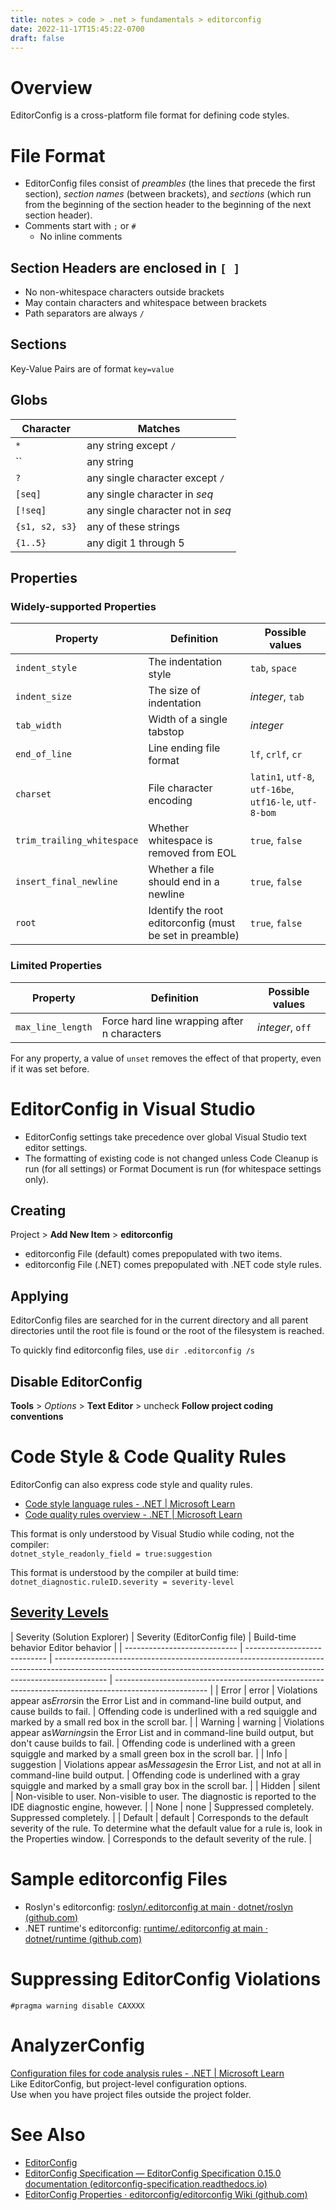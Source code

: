 ```yaml
---
title: notes > code > .net > fundamentals > editorconfig
date: 2022-11-17T15:45:22-0700
draft: false
---
```

# Overview
EditorConfig is a cross-platform file format for defining code styles.

# File Format
- EditorConfig files consist of *preambles* (the lines that precede the first section), *section names* (between brackets), and *sections* (which run from the beginning of the section header to the beginning of the next section header).
- Comments start with `;` or `#`
  - No inline comments

## Section Headers are enclosed in `[ ]`
- No non-whitespace characters outside brackets
- May contain characters and whitespace between brackets
- Path separators are always `/`

## Sections
Key-Value Pairs are of format `key=value`

## Globs
| Character      | Matches                           |
| -------------- | --------------------------------- |
| `*`            | any string except `/`             |
| ``             | any string                        |
| `?`            | any single character except `/`   |
| `[seq]`        | any single character in *seq*     |
| `[!seq]`       | any single character not in *seq* |
| `{s1, s2, s3}` | any of these strings              |
| `{1..5}`       | any digit 1 through 5             |

## Properties
### Widely-supported Properties
| Property                   | Definition                                               | Possible values                                        |
| -------------------------- | -------------------------------------------------------- | ------------------------------------------------------ |
| `indent_style`             | The indentation style                                    | `tab`, `space`                                         |
| `indent_size`              | The size of indentation                                  | *integer*, `tab`                                       |
| `tab_width`                | Width of a single tabstop                                | *integer*                                              |
| `end_of_line`              | Line ending file format                                  | `lf`, `crlf`, `cr`                                     |
| `charset`                  | File character encoding                                  | `latin1`, `utf-8`, `utf-16be`, `utf16-le`, `utf-8-bom` |
| `trim_trailing_whitespace` | Whether whitespace is removed from EOL                   | `true`, `false`                                        |
| `insert_final_newline`     | Whether a file should end in a newline                   | `true`, `false`                                        |
| `root`                     | Identify the root editorconfig (must be set in preamble) | `true`, `false`                                        |

### Limited Properties
| Property          | Definition                                  | Possible values |
| ----------------- | ------------------------------------------- | --------------- |
| `max_line_length` | Force hard line wrapping after n characters | *integer*, `off` |

For any property, a value of `unset` removes the effect of that property, even if it was set before.

# EditorConfig in Visual Studio
- EditorConfig settings take precedence over global Visual Studio text editor settings.
- The formatting of existing code is not changed unless Code Cleanup is run (for all settings) or Format Document is run (for whitespace settings only).

## Creating
Project > **Add New Item** > **editorconfig**
- editorconfig File (default) comes prepopulated with two items.
- editorconfig File (.NET) comes prepopulated with .NET code style rules.

## Applying
EditorConfig files are searched for in the current directory and all parent directories until the root file is found or the root of the filesystem is reached.

To quickly find editorconfig files, use `dir .editorconfig /s`

## Disable EditorConfig
**Tools** > *Options* > **Text Editor** > uncheck **Follow project coding conventions**

# Code Style & Code Quality Rules
EditorConfig can also express code style and quality rules.
- [Code style language rules - .NET | Microsoft Learn](https://learn.microsoft.com/en-us/dotnet/fundamentals/code-analysis/style-rules/language-rules)
- [Code quality rules overview - .NET | Microsoft Learn](https://learn.microsoft.com/en-us/dotnet/fundamentals/code-analysis/quality-rules/)

This format is only understood by Visual Studio while coding, not the compiler:  
`dotnet_style_readonly_field = true:suggestion`

This format is understood by the compiler at build time:  
`dotnet_diagnostic.ruleID.severity = severity-level`

## [Severity Levels](https://learn.microsoft.com/en-us/visualstudio/code-quality/use-roslyn-analyzers?view=vs-2022#configure-severity-levels)
| Severity (Solution Explorer) | Severity (EditorConfig file) | Build-time behavior                                                                Editor behavior                                                                        |
| ---------------------------- | ---------------------------- | ------------------------------------------------------------------------------------------------------------------------------------------------------------------------- | ----------------------------------------------------------------------------------------------------- |
| Error                        | error                        | Violations appear as*Errors*in the Error List and in command-line build output, and cause builds to fail.                                                                 | Offending code is underlined with a red squiggle and marked by a small red box in the scroll bar.     |
| Warning                      | warning                      | Violations appear as*Warnings*in the Error List and in command-line build output, but don't cause builds to fail.                                                         | Offending code is underlined with a green squiggle and marked by a small green box in the scroll bar. |
| Info                         | suggestion                   | Violations appear as*Messages*in the Error List, and not at all in command-line build output.                                                                             | Offending code is underlined with a gray squiggle and marked by a small gray box in the scroll bar.   |
| Hidden                       | silent                       | Non-visible to user.                                                               Non-visible to user. The diagnostic is reported to the IDE diagnostic engine, however. |
| None                         | none                         | Suppressed completely.                                                             Suppressed completely.                                                                 |
| Default                      | default                      | Corresponds to the default severity of the rule. To determine what the default value for a rule is, look in the Properties window.                                        | Corresponds to the default severity of the rule.                                                      |

# Sample editorconfig Files
- Roslyn's editorconfig: [roslyn/.editorconfig at main · dotnet/roslyn (github.com)](https://github.com/dotnet/roslyn/blob/main/.editorconfig)
- .NET runtime's editorconfig: [runtime/.editorconfig at main · dotnet/runtime (github.com)](https://github.com/dotnet/runtime/blob/main/.editorconfig)

# Suppressing EditorConfig Violations
`#pragma warning disable CAXXXX`

# AnalyzerConfig
[Configuration files for code analysis rules - .NET | Microsoft Learn](https://learn.microsoft.com/en-us/dotnet/fundamentals/code-analysis/configuration-files#global-analyzerconfig)  
Like EditorConfig, but project-level configuration options.  
Use when you have project files outside the project folder.  

# See Also
- [EditorConfig](https://editorconfig.org/)  
- [EditorConfig Specification — EditorConfig Specification 0.15.0 documentation (editorconfig-specification.readthedocs.io)](https://editorconfig-specification.readthedocs.io/)  
- [EditorConfig Properties · editorconfig/editorconfig Wiki (github.com)](https://github.com/editorconfig/editorconfig/wiki/EditorConfig-Properties) 